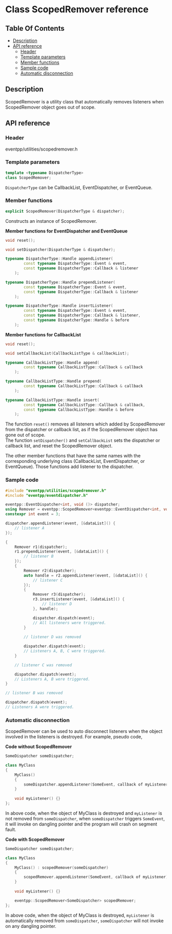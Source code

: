 # Class ScopedRemover reference

## Table Of Contents

<!--begintoc-->
* [Description](#a2_1)
* [API reference](#a2_2)
  * [Header](#a3_1)
  * [Template parameters](#a3_2)
  * [Member functions](#a3_3)
  * [Sample code](#a3_4)
  * [Automatic disconnection](#a3_5)
<!--endtoc-->

<a id="a2_1"></a>
## Description

ScopedRemover is a utility class that automatically removes listeners when ScopedRemover object goes out of scope.  

<a id="a2_2"></a>
## API reference

<a id="a3_1"></a>
### Header

eventpp/utilities/scopedremover.h

<a id="a3_2"></a>
### Template parameters

```c++
template <typename DispatcherType>
class ScopedRemover;
```

`DispatcherType` can be CallbackList, EventDispatcher, or EventQueue.

<a id="a3_3"></a>
### Member functions

```c++
explicit ScopedRemover(DispatcherType & dispatcher);
```

Constructs an instance of ScopedRemover.

**Member functions for EventDispatcher and EventQueue**
```c++
void reset();

void setDispatcher(DispatcherType & dispatcher);

typename DispatcherType::Handle appendListener(
		const typename DispatcherType::Event & event,
		const typename DispatcherType::Callback & listener
	);

typename DispatcherType::Handle prependListener(
		const typename DispatcherType::Event & event,
		const typename DispatcherType::Callback & listener
	);

typename DispatcherType::Handle insertListener(
		const typename DispatcherType::Event & event,
		const typename DispatcherType::Callback & listener,
		const typename DispatcherType::Handle & before
	);
```

**Member functions for CallbackList**
```c++
void reset();

void setCallbackList(CallbackListType & callbackList);

typename CallbackListType::Handle append(
		const typename CallbackListType::Callback & callback
	);

typename CallbackListType::Handle prepend(
		const typename CallbackListType::Callback & callback
	);

typename CallbackListType::Handle insert(
		const typename CallbackListType::Callback & callback,
		const typename CallbackListType::Handle & before
	);
```

The function `reset()` removes all listeners which added by ScopedRemover from the dispatcher or callback list, as if the ScopedRemover object has gone out of scope.  
The function `setDispatcher()` and `setCallbackList` sets the dispatcher or callback list, and reset the ScopedRemover object.  

The other member functions that have the same names with the corresponding underlying class (CallbackList, EventDispatcher, or EventQueue). Those functions add listener to the dispatcher.  

<a id="a3_4"></a>
### Sample code

```c++
#include "eventpp/utilities/scopedremover.h"
#include "eventpp/eventdispatcher.h"

eventpp::EventDispatcher<int, void ()> dispatcher;
using Remover = eventpp::ScopedRemover<eventpp::EventDispatcher<int, void ()> >;
constexpr int event = 3;

dispatcher.appendListener(event, [&dataList]() {
	// listener A
});

{
	Remover r1(dispatcher);
	r1.prependListener(event, [&dataList]() {
		// listener B
	});
	{
		Remover r2(dispatcher);
		auto handle = r2.appendListener(event, [&dataList]() {
			// listener C
		});
		{
			Remover r3(dispatcher);
			r3.insertListener(event, [&dataList]() {
				// listener D
			}, handle);

			dispatcher.dispatch(event);
			// All listeners were triggered.
		}
		
		// listener D was removed

		dispatcher.dispatch(event);
		// Listeners A, B, C were triggered.
	}

	// listener C was removed

	dispatcher.dispatch(event);
	// Listeners A, B were triggered.
}

// listener B was removed

dispatcher.dispatch(event);
// Listeners A were triggered.

```

<a id="a3_5"></a>
### Automatic disconnection

ScopedRemover can be used to auto disconnect listeners when the object involved in the listeners is destroyed. For example, pseudo code,  

**Code without ScopedRemover**  

```c++
SomeDispatcher someDispatcher;

class MyClass
{
	MyClass()
	{
		someDispatcher.appendListener(SomeEvent, callback of myListener);
	}
	
	void myListener() {}
};
```

In above code, when the object of MyClass is destroyed and `myListener` is not removed from `someDispatcher`, when `someDispatcher` triggers `SomeEvent`, it will invoke on dangling pointer and the program will crash on segment fault.

**Code with ScopedRemover**  

```c++
SomeDispatcher someDispatcher;

class MyClass
{
	MyClass() : scopedRemover(someDispatcher)
	{
		scopedRemover.appendListener(SomeEvent, callback of myListener);
	}
	
	void myListener() {}

	eventpp::ScopedRemover<SomeDispatcher> scopedRemover;
};
```

In above code, when the object of MyClass is destroyed, `myListener` is automatically removed from `someDispatcher`, `someDispatcher` will not invoke on any dangling pointer.
